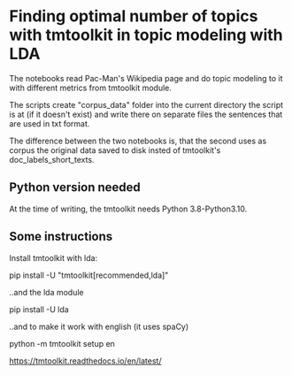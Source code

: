 # Finding optimal number of topics with tmtoolkit in topic modeling with LDA

The notebooks read Pac-Man's Wikipedia page and do topic modeling to it with different metrics from tmtoolkit module.

The scripts create "corpus_data" folder into the current directory the script is at (if it doesn't exist) and write there on separate files the sentences that are used in txt format.

The difference between the two notebooks is, that the second uses as corpus the original data saved to disk insted of tmtoolkit's doc_labels_short_texts.

## Python version needed

At the time of writing, the tmtoolkit needs Python 3.8-Python3.10.

## Some instructions

Install tmtoolkit with lda:

pip install -U "tmtoolkit[recommended,lda]"

..and the lda module

pip install -U lda

..and to make it work with english (it uses spaCy)

python -m tmtoolkit setup en

https://tmtoolkit.readthedocs.io/en/latest/

